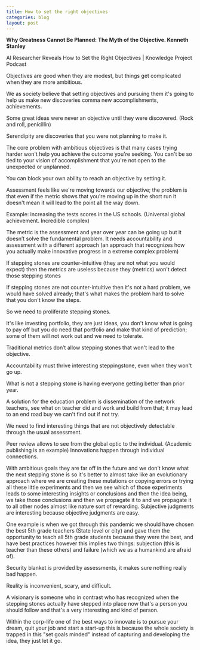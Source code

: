 ```yaml
---
title: How to set the right objectives
categories: blog
layout: post
---
```


**Why Greatness Cannot Be Planned: The Myth of the Objective. Kenneth Stanley**

AI Researcher Reveals How to Set the Right Objectives | Knowledge Project Podcast

Objectives are good when they are modest, but things get complicated when they are more ambitious.

We as society believe that setting objectives and pursuing them it's going to help us make new discoveries comma new accomplishments, achievements.

Some great ideas were never an objective until they were discovered. (Rock and roll, penicillin)

Serendipity are discoveries that you were not planning to make it.

The core problem with ambitious objectives is that many cases trying harder won't help you achieve the outcome you're seeking. You can't be so tied to your vision of accomplishment that you're not open to the unexpected or unplanned.

You can block your own ability to reach an objective by setting it.

Assessment feels like we're moving towards our objective; the problem is that even if the metric shows that you're moving up in the short run it doesn't mean it will lead to the point all the way down.

Example: increasing the tests scores in the US schools. (Universal global achievement. Incredible complex)

The metric is the assessment and year over year can be going up but it doesn’t solve the fundamental problem. It needs accountability and assessment with a different approach (an approach that recognizes how you actually make innovative progress in a extreme complex problem)

If stepping stones are counter-intuitive (they are not what you would expect) then the metrics are useless because they (metrics) won't detect those stepping stones

If stepping stones are not counter-intuitive then it's not a hard problem, we would have solved already; that's what makes the problem hard to solve that you don't know the steps.

So we need to proliferate stepping stones.

It's like investing portfolio, they are just ideas, you don't know what is going to pay off but you do need that portfolio and make that kind of prediction; some of them will not work out and we need to tolerate.

Traditional metrics don’t allow stepping stones that won't lead to the objective.

Accountability must thrive interesting steppingstone, even when they won't go up.

What is not a stepping stone is having everyone getting better than prior year.

A solution for the education problem is dissemination of the network teachers, see what on teacher did and work and build from that; it may lead to an end road buy we can't find out if not try.

We need to find interesting things that are not objectively detectable through the usual assessment.

Peer review allows to see from the global optic to the individual. (Academic publishing is an example)
Innovations happen through individual connections.

With ambitious goals they are far off in the future and we don't know what the next stepping stone is so it's better to almost take like an evolutionary approach where we are creating these mutations or copying errors or trying all these little experiments and then we see which of those experiments leads to some interesting insights or conclusions and then the idea being, we take those conclusions and then we propagate it to and we propagate it to all other nodes almost like nature sort of rewarding.
Subjective judgments are interesting because objective judgments are easy.

One example is when we got through this pandemic we should have chosen the best 5th grade teachers (State level or city) and gave them the opportunity to teach all 5th grade students because they were the best, and have best practices however this implies two things: subjection (this is teacher than these others) and failure (which we as a humankind are afraid of).

Security blanket is provided by assessments, it makes sure nothing really bad happen.

Reality is inconvenient, scary, and difficult.

A visionary is someone who in contrast who has recognized when the stepping stones actually have stepped into place now that's a person you should follow and that's a very interesting and kind of person.

Within the corp-life one of the best ways to innovate is to pursue your dream, quit your job and start a start-up this is because the whole society is trapped in this "set goals minded" instead of capturing and developing the idea, they just let it go.